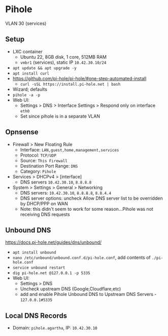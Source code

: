 # Pihole

VLAN 30 (services)

## Setup

- LXC container
  - Ubuntu 22, 8GB disk, 1 core, 512MB RAM
  - `vmbr1` (services), static IP `10.42.30.10/24`
- `apt update && apt upgrade -y`
- `apt install curl`
- https://github.com/pi-hole/pi-hole/#one-step-automated-install
  - `curl -sSL https://install.pi-hole.net | bash`
- Wizard; defaults
- `pihole -a -p`
- Web UI: 
  - Settings > DNS > Interface Settings > Respond only on interface `eth0`
  - Set since pihole is in a separate VLAN

## Opnsense

- Firewall > New Floating Rule
  - Interface: `LAN,guest,home,management,services`
  - Protocol: `TCP/UDP`
  - Source: `This Firewall`
  - Destination Port Range: `DNS`
  - Category: `Pihole`
- Services > DHCPv4 > [interface]
  - DNS servers `10.42.30.10`, `8.8.8.8`
- System > Settings > General > Networking
  - DNS servers: `10.42.30.10`, `8.8.8.8`, `8.8.4.4`
  - DNS server options: uncheck Allow DNS server list to be overridden by DHCP/PPP on WAN
  - Note: this didn't seem to work for some reason...Pihole was not receiving DNS requests

## Unbound DNS

https://docs.pi-hole.net/guides/dns/unbound/

- `apt install unbound`
- `nano /etc/unbound/unbound.conf.d/pi-hole.conf`, add contents of `./pi-hole.conf`
- `service unbound restart`
- `dig pi-hole.net @127.0.0.1 -p 5335`
- Web UI: 
  - Settings > DNS
  - Uncheck upstream DNS (Google,Cloudflare,etc)
  - add and enable Pihole Unbound DNS to Upstream DNS Servers - `127.0.0.1#5335`

## Local DNS Records

- Domain: `pihole.agartha`, IP: `10.42.30.10`
